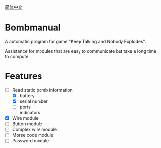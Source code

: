 <a href="README_zh_CN.md">简体中文</a>

# Bombmanual

A automatic program for game "Keep Talking and Nobody Explodes".

Assistance for modules that are easy to communicate but take a long time to compute.

# Features

- [ ] Read static bomb information
  - [x] battery
  - [x] serial number
  - [ ] ports
  - [ ] indicators
- [x] Wire module
- [ ] Button module
- [ ] Complex wire module
- [ ] Morse code module
- [ ] Password module
